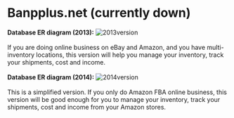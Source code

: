 # Banpplus.net (currently down)
<b>Database ER diagram (2013):</b>
![2013version](https://cloud.githubusercontent.com/assets/21079726/23885101/419070f2-08c5-11e7-906a-8240ed179b99.png)
<br><br>
If you are doing online business on eBay and Amazon, and you have multi-inventory locations, this version will help you manage your inventory, track your shipments, cost and income.
<br><br>
<b>Database ER diagram (2014):</b>
![2014version](https://cloud.githubusercontent.com/assets/21079726/23884304/fe6f7098-08bf-11e7-9dd0-73b229d75e01.png)
<br><br>
This is a simplified version. If you only do Amazon FBA online business, this version will be good enough for you to manage your inventory, track your shipments, cost and income from your Amazon stores.
